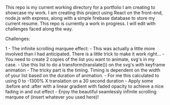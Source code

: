 This repo is my current working directory for a portfolio I am creating to showcase my work. I am creating this project using React on the front-end, node.js with express, along with a simple firebase database to store my current resume. This repo is currently a work in progress. I will edit with challenges faced along the way.

Challenges:

1 - The infinite scrolling marquee effect:
    - This was actually a little more involved than I had anticipated. There is a little trick to make it work right...
    - You need to create 2 copies of the list you want to animate, svg's in my case.
    - Use this list to do a transform(translate()) on the svg's with keyframe animation
    - The tricky part is the timing. Timing is dependent on the width of your list based on the duration of animation.
        - For me this calculated to using 0 to -1300% X translation on a 30 second duration
    - Apply some :before and :after with a linear gradient with faded opacity to achieve a nice fading in and out effect
    - Enjoy the beautiful seamlessly infinite scrolling marquee of (insert whatever you used here)!
